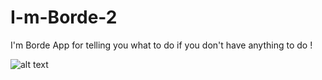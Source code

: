 # I-m-Borde-2
I'm Borde App for telling you what to do if you don't have anything to do !

![alt text](https://github.com/AmrAyman-G/I-m-Borde-2/blob/main/I'm%20Borde%202/Simulator%20Screen%20Shot%20-%20iPhone%2011%20-%202022-05-11%20at%2004.35.41.png)

